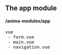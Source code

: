 ## The app module
#### /anima-modules/app
<pre>
vue
 - form.vue
 - main.vue
 - navigation.vue
</pre>

